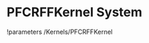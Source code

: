 <!-- MOOSE System Documentation Stub: Remove this when content is added. -->
# PFCRFFKernel System
!parameters /Kernels/PFCRFFKernel

